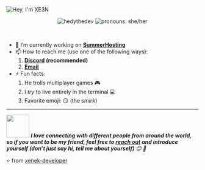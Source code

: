 <img src="https://raw.githubusercontent.com/hedythedev/hedythedev/master/assets/hedylibanner.png" alt="Hey, I'm XE3N" />
<!--
How did I make the fabulous banner?
Well, I did it using canva.com, nothing fancy completely free :)
-->

<!--
<h1 align="center">Sup everyone! 👋</h1>
-->
<p align="center"> <img src="https://komarev.com/ghpvc/?username=hedythedev" alt="hedythedev" /> <img src="https://img.shields.io/badge/Pronouns-She%2FHer-green" alt="pronouns: she/her" /> </p>
<!--
The above contains two badges, one is profile views count, and the other
one is "pronouns" info from shields.io
-->


<br/>

- 🔭 I’m currently working on  **[SummerHosting](https://summerhosting.pl)**
- 📫 How to reach me (use one of the following ways):
   1. **[Discord](https://discord.gg/DJh7kFmKMW) (recommended)**
   2. **[Email](mailto:xenek.developer@gmail.com)**
- ⚡ Fun facts: 
   1. He trolls multiplayer games 🎮
   2. I *try* to live entirely in the terminal :computer:
   3. Favorite emoji: :smirk: (the *smirk*)

<hr>
<img src="https://media.giphy.com/media/LnQjpWaON8nhr21vNW/giphy.gif" width="60"> <em><b>I love connecting with different people from around the world, so if you want to be my friend, feel free to <a href="https://summerhosting.pl">reach out</a> and introduce yourself (don’t just say hi, tell me about yourself)</b> 😊 💜</em>

<!--The End, special thanks to all the wonderful people who made
the GitHub profile readme stats/workflows to make my profile look
fabulously dynamic ❤️-->

:star: from [xenek-developer](https://github.com/xenek-developer)

